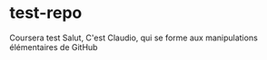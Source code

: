 # test-repo
Coursera test
Salut, C'est Claudio, qui se forme aux manipulations élémentaires de GitHub

